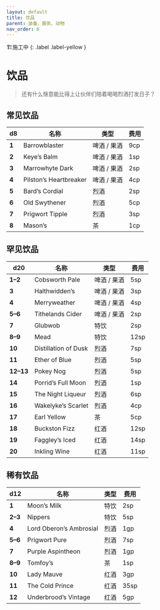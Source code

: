 ```yaml
---
layout: default
title: 饮品
parent: 装备、服务、动物
nav_order: 6
---
```


🏗️施工中
{: .label .label-yellow }

# 饮品

> 还有什么惬意能比得上让伙伴们陪着喝喝烈酒打发日子？

## 常见饮品

| d8    | 名称                   | 类型        | 费用 |
| ----- | ---------------------- | ----------- | ---- |
| **1** | Barrowblaster          | 啤酒 / 果酒 | 9cp  |
| **2** | Keye’s Balm            | 啤酒 / 果酒 | 1sp  |
| **3** | Marrowhyte Dark        | 啤酒 / 果酒 | 2sp  |
| **4** | Pilston’s Heartbreaker | 啤酒 / 果酒 | 4cp  |
| **5** | Bard’s Cordial         | 烈酒        | 2sp  |
| **6** | Old Swythener          | 烈酒        | 5cp  |
| **7** | Prigwort Tipple        | 烈酒        | 3sp  |
| **8** | Mason’s                | 茶          | 1cp  |

## 罕见饮品

| d20       | 名称                 | 类型        | 费用 |
| --------- | -------------------- | ----------- | ---- |
| **1–2**   | Cobsworth Pale       | 啤酒 / 果酒 | 5sp  |
| **3**     | Halthwidden’s        | 啤酒 / 果酒 | 3sp  |
| **4**     | Merryweather         | 啤酒 / 果酒 | 4sp  |
| **5–6**   | Tithelands Cider     | 啤酒 / 果酒 | 2sp  |
| **7**     | Glubwob              | 特饮        | 2sp  |
| **8–9**   | Mead                 | 特饮        | 12sp |
| **10**    | Distillation of Dusk | 烈酒        | 7sp  |
| **11**    | Ether of Blue        | 烈酒        | 5sp  |
| **12–13** | Pokey Nog            | 烈酒        | 5sp  |
| **14**    | Porrid’s Full Moon   | 烈酒        | 1sp  |
| **15**    | The Night Liqueur    | 烈酒        | 6sp  |
| **16**    | Wakelyke’s Scarlet   | 烈酒        | 4cp  |
| **17**    | Earl Yellow          | 茶          | 5cp  |
| **18**    | Buckston Fizz        | 红酒        | 12sp |
| **19**    | Faggley’s Iced       | 红酒        | 14sp |
| **20**    | Inkling Wine         | 红酒        | 11sp |

## 稀有饮品

| d12     | 名称                    | 类型 | 费用 |
| ------- | ----------------------- | ---- | ---- |
| **1**   | Moon’s Milk             | 特饮 | 2sp  |
| **2–3** | Nippers                 | 特饮 | 5sp  |
| **4**   | Lord Oberon’s Ambrosial | 烈酒 | 1gp  |
| **5–6** | Prigwort Pure           | 烈酒 | 7sp  |
| **7**   | Purple Aspintheon       | 烈酒 | 1gp  |
| **8–9** | Tomfoy’s                | 茶   | 1sp  |
| **10**  | Lady Mauve              | 红酒 | 3gp  |
| **11**  | The Cold Prince         | 红酒 | 35sp |
| **12**  | Underbrood’s Vintage    | 红酒 | 5gp  |
